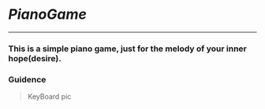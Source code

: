 # ***PianoGame*** 
---
### This is a simple piano game, just for the melody of your inner hope(desire). 

### Guidence
> KeyBoard pic
> 



